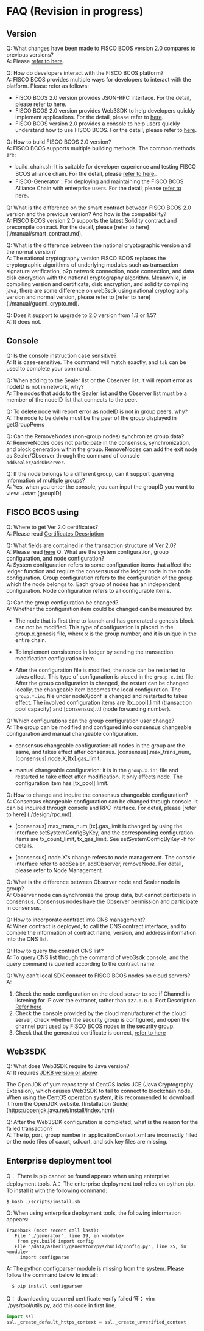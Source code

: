 # FAQ (Revision in progress)

## Version

Q:
  What changes have been made to FISCO BCOS version 2.0 compares to previous versions? <br>
A:
  Please [refer to here](./what_is_new.md).

Q:
  How do developers interact with the FISCO BCOS platform? <br>
A:
  FISCO BCOS provides multiple ways for developers to interact with the platform. Please refer as follows:
  - FISCO BCOS 2.0 version provides JSON-RPC interface. For the detail, please refer to [here](./api.md).
  - FISCO BCOS 2.0 version provides Web3SDK to help developers quickly implement applications. For the detail, please refer to [here](./sdk/java_sdk.md).
  - FISCO BCOS version 2.0 provides a console to help users quickly understand how to use FISCO BCOS. For the detail, please refer to [here](./manual/console.md).

Q:
  How to build FISCO BCOS 2.0 version? <br>
A:
  FISCO BCOS supports multiple building methods. The common methods are:
  - build_chain.sh: It is suitable for developer experience and testing FISCO BCOS alliance chain. For the detail, please [refer to here](./manual/build_chain.md)。
  - FISCO-Generator：For deploying and maintaining the FISCO BCOS Alliance Chain with enterprise users. For the detail, please [refer to here](./enterprise_tools/index.md)。

Q:
  What is the difference on the smart contract between FISCO BCOS 2.0 version and the previous version? And how is the compatibility? <br>
A:
  FISCO BCOS version 2.0 supports the latest Solidity contract and precompile contract. For the detail, please [refer to here] (./manual/smart_contract.md).

Q:
  What is the difference between the national cryptographic version and the normal version? <br>
A:
  The national cryptography version FISCO BCOS replaces the cryptographic algorithms of underlying modules such as transaction signature verification, p2p network connection, node connection, and data disk encryption with the national cryptography algorithm. Meanwhile, in compiling version and certificate, disk encryption, and solidity compiling java, there are some difference on web3sdk
using national cryptography version and normal version, please refer to [refer to here] (./manual/guomi_crypto.md).

Q:
  Does it support to upgrade to 2.0 version from 1.3 or 1.5?<br>
A:
  It does not.

## Console

Q:
  Is the console instruction case sensitive? <br>
A:
  It is case-sensitive. The command will match exactly, and `tab` can be used to complete your command.

Q:
  When adding to the Sealer list or the Observer list, it will report error as nodeID is not in network, why? <br>
A:
  The nodes that adds to the Sealer list and the Observer list must be a member of the nodeID list that connects to the peer.

Q:
  To delete node will report error as nodeID is not in group peers, why? <br>
A:
  The node to be delete must be the peer of the group displayed in getGroupPeers

Q:
  Can the RemoveNodes (non-group nodes) synchronize group data? <br>
A:
  RemoveNodes does not participate in the consensus, synchronization, and block generation within the group. RemoveNodes can add the exit node as Sealer/Observer through the command of console `addSealer/addObserver`.

Q:
  If the node belongs to a different group, can it support querying information of multiple groups? <br>
A:
  Yes, when you enter the console, you can input the groupID you want to view: ./start [groupID]

## FISCO BCOS using


Q:
  Where to get Ver 2.0 certificates?<br>
A:
  Please read [Certificates Decsription](manual/certificates.md)

Q:
  What fields are contained in the transaction structure of Ver 2.0?<br>
A:
  Please read [here](design/protocol_description.html#rlp)
Q:
  What are the system configuration, group configuration, and node configuration? <br>
A:
  System configuration refers to some configuration items that affect the ledger function and require the consensus of the ledger node in the node configuration.
  Group configuration refers to the configuration of the group which the node belongs to. Each group of nodes has an independent configuration.
  Node configuration refers to all configurable items.

Q:
  Can the group configuration be changed? <br>
A:
  Whether the configuration item could be changed can be measured by:

  - The node that is first time to launch and has generated a genesis block can not be modified. This type of configuration is placed in the group.x.genesis file, where x is the group number, and it is unique in the entire chain.

  - To implement consistence in ledger by sending the transaction modification configuration item.

  - After the configuration file is modified, the node can be restarted to takes effect. This type of configuration is placed in the `group.x.ini` file. After the group configuration is changed, the restart can be changed locally, the changeable item becomes the local configuration. The `group.*.ini` file under nodeX/conf is changed and restarted to takes effect. The involved configuration items are [tx_pool].limit (transaction pool capacity) and [consensus].ttl (node forwarding number).

Q:
  Which configurations can the group configuration user change? <br>
A:
  The group can be modified and configured into consensus changeable configuration and manual changeable configuration.

  - consensus changeable configuration: all nodes in the group are the same, and takes effect after consensus. [consensus].max_trans_num,[consensus].node.X,[tx].gas_limit.

  - manual changeable configuration: it is in the `group.x.ini` file and restarted to take effect after modification. It only affects node. The configuration item has [tx_pool].limit.

Q:
  How to change and inquire the consensus changeable configuration? <br>
A:
  Consensus changeable configuration can be changed through console. It can be inquired through console and RPC interface. For detail, please [refer to here] (./design/rpc.md).

  - [consensus].max_trans_num,[tx].gas_limit is changed by using the interface setSystemConfigByKey, and the corresponding configuration items are tx_count_limit, tx_gas_limit. See setSystemConfigByKey -h for details.

  - [consensus].node.X's change refers to node management. The console interface refer to addSealer, addObserver, removeNode. For detail, please refer to Node Management.

Q:
  What is the difference between Observer node and Sealer node in group? <br>
A:
  Observer node can synchronize the group data, but cannot participate in consensus. Consensus nodes have the Observer permission and  participate in consensus.

Q:
  How to incorporate contract into CNS management? <br>
A:
  When contract is deployed, to call the CNS contract interface, and to compile the information of contract name, version, and address information into the CNS list.

Q:
  How to query the contract CNS list?<br>
A:
  To query CNS list through the command of web3sdk console, and the query command is queried according to the contract name.

Q:
  Why can't local SDK connect to FISCO BCOS nodes on cloud servers?<br>
A:
  1. Check the node configuration on the cloud server to see if Channel is listening for IP over the extranet, rather than `127.0.0.1`. Port Description [Refer here](https://mp.weixin.qq.com/s/XZ0pXEELaj8kXHo32UFprg)
  2. Check the console provided by the cloud manufacturer of the cloud server, check whether the security group is configured, and open the channel port used by FISCO BCOS nodes in the security group.
  3. Check that the generated certificate is correct, [refer to here](./enterprise_tools/operation.md#node-configuration-error-checking)

## Web3SDK

Q:
  What does Web3SDK require to Java version? <br>
A:
  It requires [JDK8 version or above](https://openjdk.java.net/)<br>

  The OpenJDK of yum repository of CentOS lacks JCE (Java Cryptography Extension), which causes Web3SDK to fail to connect to blockchain node. When using the CentOS operation system, it is recommended to download it from the OpenJDK website. [Installation Guide] (https://openjdk.java.net/install/index.html)

Q:
  After the Web3SDK configuration is completed, what is the reason for the failed transaction? <br>
A:
  The ip, port, group number in applicationContext.xml are incorrectly filled or the node files of ca.crt, sdk.crt, and sdk.key files are missing.

## Enterprise deployment tool
Q：
  There is pip cannot be found appears when using enterprise deployment tools.
A：
  The enterprise deployment tool relies on python pip. To install it with the following command:
```
$ bash ./scripts/install.sh
```

Q:
  When using enterprise deployment tools, the following information appears:
```
Traceback (most recent call last):
   File "./generator", line 19, in <module>
    from pys.build import config
   File "/data/asherli/generator/pys/build/config.py", line 25, in <module>
     import configparse
```
A:
  The python configparser module is missing from the system. Please follow the command below to install:

```bash
  $ pip install configparser
```

Q：
  downloading occurred certificate verify failed
答：
  vim ./pys/tool/utils.py, add this code in first line.

```python
import ssl
ssl._create_default_https_context = ssl._create_unverified_context
```

<!-- // TODO: -->
